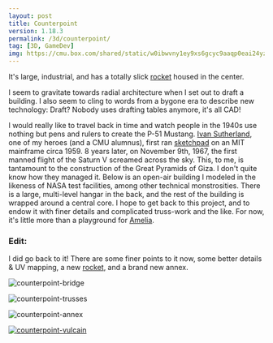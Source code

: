 ```yaml
---
layout: post
title: Counterpoint
version: 1.18.3
permalink: /3d/counterpoint/
tag: [3D, GameDev]
img: https://cmu.box.com/shared/static/w0ibwvny1ey9xs6gcyc9aaqp0eai24yz.png
---
```


It's large, industrial, and has a totally slick [rocket][] housed in the center.

I seem to gravitate towards radial architecture when I set out to draft a building.
I also seem to cling to words from a bygone era to describe new technology: Draft? Nobody uses drafting tables anymore, it's all CAD!

I would really like to travel back in time and watch people in the 1940s use nothing but pens and rulers to create the P-51 Mustang. [Ivan Sutherland][], one of my heroes (and a CMU alumnus), first ran [sketchpad][] on an MIT mainframe circa 1959.
8 years later, on November 9th, 1967, the first manned flight of the Saturn V screamed across the sky.
This, to me, is tantamount to the construction of the Great Pyramids of Giza.
I don't quite know how they managed it.
Below is an open-air building I modeled in the likeness of NASA test facilities, among other technical monstrosities.
There is a large, multi-level hangar in the back, and the rest of the building is wrapped around a central core.
I hope to get back to this project, and to endow it with finer details and complicated truss-work and the like.
For now, it's little more than a playground for [Amelia][].

### Edit: ###
I did go back to it!
There are some finer points to it now, some better details & UV mapping, a new [rocket][], and a brand new annex.

![counterpoint-bridge](https://cmu.box.com/shared/static/y2mq35s7mp6tooe40if5953lhdc4zqfp.png)

![counterpoint-trusses](https://cmu.box.com/shared/static/ach697g2i6hslgu6zcol0vr3vc2bus30.png)

![counterpoint-annex](https://cmu.box.com/shared/static/yoflccaphcb6agw2f0u0krpy6n2rycia.png)

[![counterpoint-vulcain](https://cmu.box.com/shared/static/zjw1tlj23ar0cfdzobbue31f5mfdu2oz.png)](/3d/vulcain)


[ivan sutherland]: http://en.wikipedia.org/wiki/Ivan_Sutherland
[sketchpad]: http://en.wikipedia.org/wiki/Sketchpad
[amelia]: </gd/amelia_animation>
[rocket]: </3d/vulcain/> "Rocket Engine v2.1.55"



